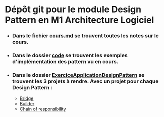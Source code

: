 # Dépôt git pour le module Design Pattern en M1 Architecture Logiciel

- ### Dans le fichier [cours.md](./notes/cours.md) se trouvent toutes les notes sur le cours.

- ### Dans le dossier [code](./code) se trouvent les exemples d'implémentation des pattern vu en cours.

- ### Dans le dossier [ExerciceApplicationDesignPattern](./code/ExerciceApplicationDesignPattern/) se trouvent les 3 projets à rendre. Avec un projet pour chaque Design Pattern :

  - [Bridge](./code/ExerciceApplicationDesignPattern/MapBridge/)
  - [Builder](./code/ExerciceApplicationDesignPattern/PizzaBuilder/)
  - [Chain of responsibility](./code/ExerciceApplicationDesignPattern/VideoStreamingChainOfResponsibility/)
